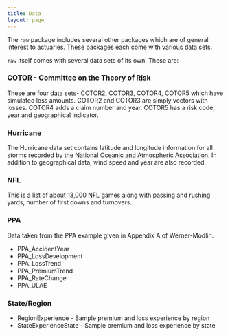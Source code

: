 ```yaml
---
title: Data
layout: page
---
```


The `raw` package includes several other packages which are of general interest to actuaries. These packages each come with various data sets.

`raw` itself comes with several data sets of its own. These are:

### COTOR - Committee on the Theory of Risk

These are four data sets- COTOR2, COTOR3, COTOR4, COTOR5 which have simulated loss amounts. COTOR2 and COTOR3 are simply vectors with losses. COTOR4 adds a claim number and year. COTOR5 has a risk code, year and geographical indicator.

### Hurricane 
The Hurricane data set contains latitude and longitude information for all storms recorded by the National Oceanic and Atmospheric Association. In addition to geographical data, wind speed and year are also recorded.

### NFL
This is a list of about 13,000 NFL games along with passing and rushing yards, number of first downs and turnovers.

### PPA

Data taken from the PPA example given in Appendix A of Werner-Modlin.

* PPA_AccidentYear
* PPA_LossDevelopment
* PPA_LossTrend
* PPA_PremiumTrend
* PPA_RateChange
* PPA_ULAE

### State/Region
* RegionExperience - Sample premium and loss experience by region
* StateExperienceState - Sample premium and loss experience by state